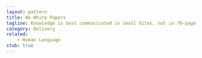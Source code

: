 ```yaml
---
layout: pattern
title: No White Papers
tagline: Knowledge is best communicated in small bites, not in 70-page reports that nobody has time to read.
category: Delivery
related:
    - Human Language
stub: true
---
```

